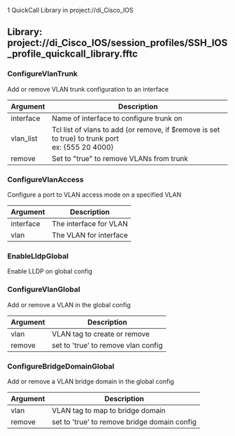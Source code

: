 1 QuickCall Library in project://di_Cisco_IOS
## Library: project://di_Cisco_IOS/session_profiles/SSH_IOS_profile_quickcall_library.fftc
### ConfigureVlanTrunk
Add or remove VLAN trunk configuration to an interface

Argument | Description
------------ | -------------
interface | Name of interface to configure trunk on
vlan_list | Tcl list of vlans to add (or remove, if $remove is set to true) to trunk port<br>ex: {555 20 4000}
remove | Set to "true" to remove VLANs from trunk 
### ConfigureVlanAccess
Configure a port to VLAN access mode on a specified VLAN

Argument | Description
------------ | -------------
interface | The interface for VLAN
vlan | The VLAN for interface
### EnableLldpGlobal
Enable LLDP on global config
### ConfigureVlanGlobal
Add or remove a VLAN in the global config

Argument | Description
------------ | -------------
vlan | VLAN tag to create or remove
remove | set to 'true' to remove vlan config
### ConfigureBridgeDomainGlobal
Add or remove a VLAN bridge domain in the global config

Argument | Description
------------ | -------------
vlan | VLAN tag to map to bridge domain
remove | set to 'true' to remove bridge domain config
